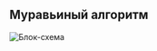 ## Муравьиный алгоритм
![Блок-схема](https://github.com/user-attachments/assets/9fc8d5fa-67ea-4840-a7be-aea661d56a7f)
